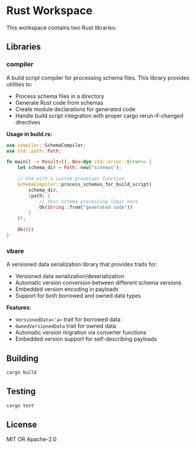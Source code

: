 # Rust Workspace

This workspace contains two Rust libraries:

## Libraries

### compiler
A build script compiler for processing schema files. This library provides utilities to:
- Process schema files in a directory
- Generate Rust code from schemas
- Create module declarations for generated code
- Handle build script integration with proper cargo rerun-if-changed directives

**Usage in build.rs:**
```rust
use compiler::SchemaCompiler;
use std::path::Path;

fn main() -> Result<(), Box<dyn std::error::Error>> {
    let schema_dir = Path::new("schemas");

    // Use with a custom processor function
    SchemaCompiler::process_schemas_for_build_script(
        schema_dir,
        |path| {
            // Your schema processing logic here
            Ok(String::from("generated code"))
        }
    )?;

    Ok(())
}
```

### vbare
A versioned data serialization library that provides traits for:
- Versioned data serialization/deserialization
- Automatic version conversion between different schema versions
- Embedded version encoding in payloads
- Support for both borrowed and owned data types

**Features:**
- `VersionedData<'a>` trait for borrowed data
- `OwnedVersionedData` trait for owned data
- Automatic version migration via converter functions
- Embedded version support for self-describing payloads

## Building

```bash
cargo build
```

## Testing

```bash
cargo test
```

## License

MIT OR Apache-2.0